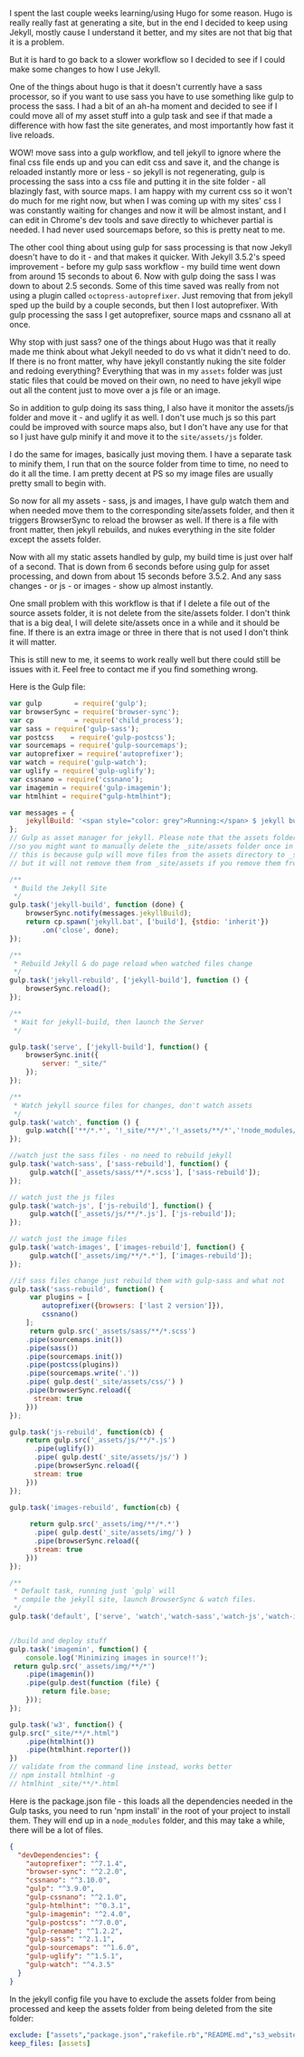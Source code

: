 ---
---

I spent the last couple weeks learning/using Hugo for some reason. Hugo is really really fast at generating a site, but in the end I decided to keep using Jekyll, mostly cause I understand it better, and my sites are not that big that it is a problem.

But it is hard to go back to a slower workflow so I decided to see if I could make some changes to how I use Jekyll.

One of the things about hugo is that it doesn't currently have a sass processor, so if you want to use sass you have to use something like gulp to process the sass. I had a bit of an ah-ha moment and decided to see if I could move all of my asset stuff into a gulp task and see if that made a difference with how fast the site generates, and most importantly how fast it live reloads.

WOW! move sass into a gulp workflow, and tell jekyll to ignore where the final css file ends up and you can edit css and save it, and the change is reloaded instantly more or less - so jekyll is not regenerating, gulp is processing the sass into a css file and putting it in the site folder - all blazingly fast, with source maps. I am happy with my current css so it won't do much for me right now, but when I was coming up with my sites' css I was constantly waiting for changes and now it will be almost instant, and I can edit in Chrome's dev tools and save directly to whichever partial is needed. I had never used sourcemaps before, so this is pretty neat to me.

The other cool thing about using gulp for sass processing is that now Jekyll doesn't have to do it - and that makes it quicker. With Jekyll 3.5.2's speed improvement - before my gulp sass workflow -  my build time went down from around 15 seconds to about 6. Now with gulp doing the sass I was down to about 2.5 seconds. Some of this time saved was really from not using a plugin called `octopress-autoprefixer`. Just removing that from jekyll sped up the build by a couple seconds, but then I lost autoprefixer. With gulp processing the sass I get autoprefixer, source maps and cssnano all at once. 

Why stop with just sass? one of the things about Hugo was that it really made me think about what Jekyll needed to do vs what it didn't need to do. If there is no front matter, why have jekyll constantly nuking the site folder and redoing everything? Everything that was in my `assets` folder was just static files that could be moved on their own, no need to have jekyll wipe out all the content just to move over a js file or an image.

So in addition to gulp doing its sass thing, I also have it monitor the assets/js folder and move it - and uglify it as well. I don't use much js so this part could be improved with source maps also, but I don't have any use for that so I just have gulp minify it and move it to the `site/assets/js` folder.

I do the same for images, basically just moving them. I have a separate task to minify them, I run that on the source folder from time to time, no need to do it all the time. I am pretty decent at PS so my image files are usually pretty small to begin with.

So now for all my assets - sass, js and images, I have gulp watch them and when needed move them to the corresponding site/assets folder, and then it triggers BrowserSync to reload the browser as well. If there is a file with front matter, then jekyll rebuilds, and nukes everything in the site folder except the assets folder.

Now with all my static assets handled by gulp, my build time is just over half of a second. That is down from 6 seconds before using gulp for asset processing, and down from about 15 seconds before 3.5.2. And any sass changes - or js - or images - show up almost instantly.

One small problem with this workflow is that if I delete a file out of the source assets folder, it is not delete from the site/assets folder.  I don't think that is a big deal, I will delete site/assets once in a while and it should be fine. If there is an extra image or three in there that is not used I don't think it will matter.

This is still new to me, it seems to work really well but there could still be issues with it. Feel free to contact me if you find something wrong.

Here is the Gulp file:

```js
var gulp        = require('gulp');
var browserSync = require('browser-sync');
var cp          = require('child_process');
var sass = require('gulp-sass');
var postcss    = require('gulp-postcss');
var sourcemaps = require('gulp-sourcemaps');
var autoprefixer = require('autoprefixer');
var watch = require('gulp-watch');
var uglify = require('gulp-uglify');
var cssnano = require('cssnano');
var imagemin = require('gulp-imagemin');
var htmlhint = require("gulp-htmlhint");

var messages = {
    jekyllBuild: '<span style="color: grey">Running:</span> $ jekyll build'
};
// Gulp as asset manager for jekyll. Please note that the assets folder is never cleaned
//so you might want to manually delete the _site/assets folder once in a while.
// this is because gulp will move files from the assets directory to _site/assets,
// but it will not remove them from _site/assets if you remove them from assets.

/**
 * Build the Jekyll Site
 */
gulp.task('jekyll-build', function (done) {
    browserSync.notify(messages.jekyllBuild);
    return cp.spawn('jekyll.bat', ['build'], {stdio: 'inherit'})
        .on('close', done);
});

/**
 * Rebuild Jekyll & do page reload when watched files change
 */
gulp.task('jekyll-rebuild', ['jekyll-build'], function () {
    browserSync.reload();
});

/**
 * Wait for jekyll-build, then launch the Server
 */

gulp.task('serve', ['jekyll-build'], function() {
    browserSync.init({
        server: "_site/"
    });
});

/**
 * Watch jekyll source files for changes, don't watch assets
 */
gulp.task('watch', function () {
    gulp.watch(['**/*.*', '!_site/**/*','!_assets/**/*','!node_modules/**/*','!.sass-cache/**/*' ], ['jekyll-rebuild']);
});

//watch just the sass files - no need to rebuild jekyll
gulp.task('watch-sass', ['sass-rebuild'], function() {
     gulp.watch(['_assets/sass/**/*.scss'], ['sass-rebuild']);
});

// watch just the js files
gulp.task('watch-js', ['js-rebuild'], function() {
     gulp.watch(['_assets/js/**/*.js'], ['js-rebuild']);
});

// watch just the image files
gulp.task('watch-images', ['images-rebuild'], function() {
     gulp.watch(['_assets/img/**/*.*'], ['images-rebuild']);
});

//if sass files change just rebuild them with gulp-sass and what not
gulp.task('sass-rebuild', function() {
     var plugins = [
        autoprefixer({browsers: ['last 2 version']}),
        cssnano()
    ];
     return gulp.src('_assets/sass/**/*.scss')
    .pipe(sourcemaps.init())
    .pipe(sass())
    .pipe(sourcemaps.init())
    .pipe(postcss(plugins))
    .pipe(sourcemaps.write('.'))
    .pipe( gulp.dest('_site/assets/css/') )
    .pipe(browserSync.reload({
      stream: true
    }))
});

gulp.task('js-rebuild', function(cb) {
    return gulp.src('_assets/js/**/*.js')
      .pipe(uglify())
      .pipe( gulp.dest('_site/assets/js/') )
      .pipe(browserSync.reload({
      stream: true
    }))
});

gulp.task('images-rebuild', function(cb) {
   
     return gulp.src('_assets/img/**/*.*')
      .pipe( gulp.dest('_site/assets/img/') )
      .pipe(browserSync.reload({
      stream: true
    }))
});

/**
 * Default task, running just `gulp` will 
 * compile the jekyll site, launch BrowserSync & watch files.
 */
gulp.task('default', ['serve', 'watch','watch-sass','watch-js','watch-images']);


//build and deploy stuff
gulp.task('imagemin', function() {
    console.log('Minimizing images in source!!');
 return gulp.src('_assets/img/**/*')
    .pipe(imagemin())
    .pipe(gulp.dest(function (file) {
        return file.base;
    }));
});

gulp.task('w3', function() {
gulp.src("_site/**/*.html")
    .pipe(htmlhint())
    .pipe(htmlhint.reporter())
})
// validate from the command line instead, works better
// npm install htmlhint -g
// htmlhint _site/**/*.html


```

Here is the package.json file - this loads all the dependencies needed in the Gulp tasks, you need to run 'npm install' in the root of your project to install them. They will end up in a `node_modules` folder, and this may take a while, there will be a lot of files. 

```json
{
  "devDependencies": {
    "autoprefixer": "^7.1.4",
    "browser-sync": "^2.2.0",
    "cssnano": "^3.10.0",
    "gulp": "^3.9.0",
    "gulp-cssnano": "^2.1.0",
    "gulp-htmlhint": "^0.3.1",
    "gulp-imagemin": "^2.4.0",
    "gulp-postcss": "^7.0.0",
    "gulp-rename": "^1.2.2",
    "gulp-sass": "^2.1.1",
    "gulp-sourcemaps": "^1.6.0",
    "gulp-uglify": "^1.5.1",
    "gulp-watch": "^4.3.5"
  }
}

```

In the jekyll config file you have to exclude the assets folder from being processed and keep the assets folder from being deleted from the site folder:

```yaml
exclude: ["assets","package.json","rakefile.rb","README.md","s3_website.yml","node_modules","gulpfile.js"]
keep_files: [assets]   
```
